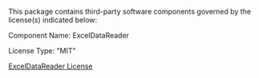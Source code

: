 This package contains third-party software components governed by the license(s) indicated below:

Component Name: ExcelDataReader

License Type: "MIT"

[ExcelDataReader License](https://github.com/yuyang9119/UnityExtensionsExcelDataReader/blob/master/LICENSE.md)
